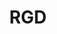 ---
layout: default
type: card
sortorder: 
appsused:
title: "RGD"
level:
brightspace: 
links:  |
  - <a href="https://www.rgd.ca" alt:="The RGD" target="_blank">The RGD's Web Site</a>
  - <a href="https://designthinkers.com/Toronto.aspx" alt:="DesignThinkers Toronto" target="_blank">DesignThinkers Toronto</a>
video: 
downloads:
description: "Through RGD, Canadian designers exchange ideas, educate and inspire, set professional standards and build a strong, supportive community dedicated to advocating for the value of design."
details: |
  ## DesignThinkers

  ### Toronto, October 23-25, 2018

  <div class="textcenter">
    <a href="http://www.designthinkers.com/Toronto/Schedule.aspx" title="DesignThinkers Conference Schedule" target="_blank" class="sans fs15 fw600">Complete conference schedule</a>
  </div>

  This trip is open second & third year Graphic Design students on a voluntary basis. No partners or friends are allowed from outside the program. If you choose to attend, you may miss some classes. It will be up to you to ensure that you don't fall behind.

  <span class="sans fw600">The trip will cost approximately $365.</span> Here's the breakdown:

  * $85 for the bus there and back.
    * <span class="limegreen">The cost of the bus could be less, if someone volunteers to go to the Student Association to get a subsidy.</span>
  * $95 for two nights in the hotel.
  * $186.75 to attend the conference & the studio tours.

  The only other item you'll be responsible for is your food and drink in Toronto.

  * Dates: Tuesday, October 23 to Thursday, October 25, 2018
  * Location: Sony Centre for the Performing Arts [<a href="https://goo.gl/maps/NwFvShgJZkm" title="Google map to the Sony Centre for Performing Arts" target="_blank">Google Maps location</a>]
  * Hotel: <a href="https://www.ihg.com/holidayinnexpress/hotels/us/en/toronto/yyzls/hoteldetail" title="Holiday Inn Downtown" target="_blank">Holiday Inn Downtown</a> [<a href="http://bit.ly/2yENuf2" title="Holiday Inn Downtown Map" target="_blank">Google Map</a>]

  <!--- If you want to go, bring the $85 for the bus to Alain Paradis. This will be your commitment to go on the trip. --->

  The coach bus will leave from the front of the College (C building) on October 23rd at 7:00am. Departure from Toronto to return to Ottawa on October 25th at about 5pm for return to the front door of the college before midnight.

  <img class="size100" alt="map-campus-woodroffe" src="/images/general/map-campus-woodroffe.jpg">

  ## Hotel

  We'll likely be staying at the <a href="https://www.ihg.com/holidayinnexpress/hotels/us/en/toronto/yyzls/hoteldetail" title="Holiday Inn Downtown" target="_blank">Holiday Inn Downtown</a> [<a href="http://bit.ly/2yENuf2" title="Holiday Inn Downtown Map" target="_blank">Google Map</a>]. There will be four people per room. One person per room needs to be assigned to pay for it. The three others can reimburse the person who's paid.

  ## Bus

  It's customary to give the driver a tip upon arrival back at the College. $2/passenger is standard. We'll need someone to collect the funds.

  ## Studio Crawl

  Once we arrive at the hotel, you'll be free to grab a bite then make your way to the RGD's offices to pick up your passport for the studio tours. Studio Crawl starts at 2:30pm on the 23rd.

  The main part of the conference is Wednesday and Thursday. We'll walk from the hotel to the conference centre.

  <div class="textcenter">
    <a href="https://events.eply.com/DesignThinkersTO2018" title="Register for DesignThinkers here." target="_blank" class="fs15 fw600 sans textcenter">Register for the conference here</a>
  </div> 

  * Register with your Algonquin e-mail address as *Student RGD - 2 Days $195 (after Sept 28 $225)*.
  * Use the discount code I sent you on Brightspace.
  * Choose the Student RGD - 2 Days option.
  * Choose an option from each of the *DesignThinkers Toronto 2018 Studio Crawl*.

  <!--- ## Portfolio Reviews

  There are portfolio reviews during the conference. You'll be responsible for signing up and paying for them. <a href="https://www.designthinkers.com/Sessions/2017/Toronto/Portfolio-Reviews.aspx" title="DesignThinkers portfolio reviews" target="_blank">Read more about them here...</a> --->

  ## What happens to my classes?

  You shouldn't be penalized for attending a professional event like DesignThinkers. That said, you should take measures to complete work before attending. Do what you can to make the trip have the least impact on your studies. All faculty will do their best to make this fair for everyone, whether they attend the conference or not.

  More information about the trip will be posted here, so stay tuned. Question? <a href="&#109;&#97;&#105;&#108;&#116;&#111;&#58;&#112;&#97;&#114;&#97;&#100;&#105;&#97;&#64;&#97;&#108;&#103;&#111;&#110;&#113;&#117;&#105;&#110;&#99;&#111;&#108;&#108;&#101;&#103;&#101;&#46;&#99;&#111;&#109;">E-Mail Al</a>.

  ## Interested in Attending?

  <iframe src="https://docs.google.com/forms/d/e/1FAIpQLSfMJtslq1_PWWLlAiU6dyr8D59xU317W0n3hpqHB9S5xAWkRg/viewform?embedded=true" width="640" height="1226" frameborder="0" marginheight="0" marginwidth="0">Loading...</iframe>
---